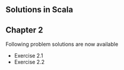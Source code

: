 ## Solutions in Scala
## Chapter 2
Following problem solutions are now available
- Exercise 2.1
- Exercise 2.2

